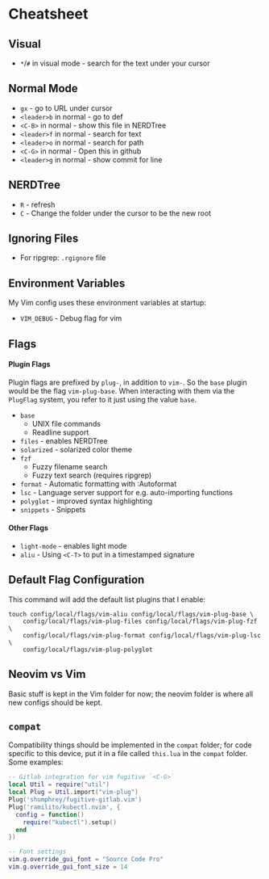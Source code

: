 # Cheatsheet

## Visual
- `*`/`#` in visual mode - search for the text under your cursor

## Normal Mode
- `gx` - go to URL under cursor
- `<leader>b` in normal - go to def
- `<C-B>` in normal - show this file in NERDTree
- `<leader>f` in normal - search for text
- `<leader>o` in normal - search for path
- `<C-G>` in normal - Open this in github
- `<leader>g` in normal - show commit for line

## NERDTree
- `R` - refresh
- `C` - Change the folder under the cursor to be the new root

## Ignoring Files
- For ripgrep: `.rgignore` file

## Environment Variables
My Vim config uses these environment variables at startup:

- `VIM_DEBUG` - Debug flag for vim

## Flags

#### Plugin Flags
Plugin flags are prefixed by `plug-`, in addition to `vim-`. So the `base` plugin
would be the flag `vim-plug-base`. When interacting with them via the `PlugFlag`
system, you refer to it just using the value `base`.

- `base`
  - UNIX file commands
  - Readline support
- `files` - enables NERDTree
- `solarized` - solarized color theme
- `fzf`
  - Fuzzy filename search
  - Fuzzy text search (requires ripgrep)
- `format` - Automatic formatting with :Autoformat
- `lsc` - Language server support for e.g. auto-importing functions
- `polyglot` - improved syntax highlighting
- `snippets` - Snippets

#### Other Flags
- `light-mode` - enables light mode
- `aliu` - Using `<C-T>` to put in a timestamped signature

## Default Flag Configuration
This command will add the default list plugins that I enable:
```
touch config/local/flags/vim-aliu config/local/flags/vim-plug-base \
    config/local/flags/vim-plug-files config/local/flags/vim-plug-fzf \
    config/local/flags/vim-plug-format config/local/flags/vim-plug-lsc \
    config/local/flags/vim-plug-polyglot
```

## Neovim vs Vim
Basic stuff is kept in the Vim folder for now; the neovim folder is where all
new configs should be kept.

## `compat`
Compatibility things should be implemented in the `compat` folder; for code specific
to this device, put it in a file called `this.lua` in the `compat` folder. Some examples:

```lua
-- Gitlab integration for vim fugitive `<C-G>`
local Util = require("util")
local Plug = Util.import("vim-plug")
Plug('shumphrey/fugitive-gitlab.vim')
Plug('ramilito/kubectl.nvim', {
  config = function()
    require("kubectl").setup()
  end
})

-- Font settings
vim.g.override_gui_font = "Source Code Pro"
vim.g.override_gui_font_size = 14
```

